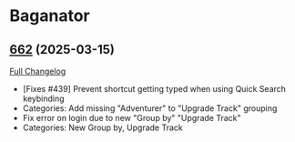 # Baganator

## [662](https://github.com/Baganator/Baganator/tree/662) (2025-03-15)
[Full Changelog](https://github.com/Baganator/Baganator/compare/661...662) 

- [Fixes #439] Prevent shortcut getting typed when using Quick Search keybinding  
- Categories: Add missing "Adventurer" to "Upgrade Track" grouping  
- Fix error on login due to new "Group by" "Upgrade Track"  
- Categories: New Group by, Upgrade Track  

